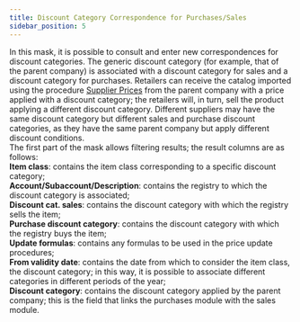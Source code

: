 ```yaml
---
title: Discount Category Correspondence for Purchases/Sales 
sidebar_position: 5
---
```


In this mask, it is possible to consult and enter new correspondences for discount categories. The generic discount category (for example, that of the parent company) is associated with a discount category for sales and a discount category for purchases. 
Retailers can receive the catalog imported using the procedure [Supplier Prices](/docs/purchase/purchase-price-lists/procedures/supplier-price) from the parent company with a price applied with a discount category; the retailers will, in turn, sell the product applying a different discount category. Different suppliers may have the same discount category but different sales and purchase discount categories, as they have the same parent company but apply different discount conditions.     
The first part of the mask allows filtering results; the result columns are as follows:           
**Item class**: contains the item class corresponding to a specific discount category;         
**Account/Subaccount/Description**: contains the registry to which the discount category is associated;        
**Discount cat. sales**: contains the discount category with which the registry sells the item;      
**Purchase discount category**: contains the discount category with which the registry buys the item;        
**Update formulas**: contains any formulas to be used in the price update procedures;      
**From validity date**: contains the date from which to consider the item class, the discount category; in this way, it is possible to associate different categories in different periods of the year;         
**Discount category**: contains the discount category applied by the parent company; this is the field that links the purchases module with the sales module.